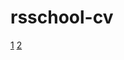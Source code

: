 # rsschool-cv

[1](https://github.com/Falconoff/rsschool-cv/blob/gh-pages/cv.md)
[2](https://Falconoff.github.io/rsschool-cv/cv)
